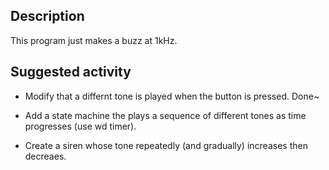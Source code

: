 ## Description
This program just makes a buzz at 1kHz.

## Suggested activity

* Modify that a differnt tone is played when the button is pressed. Done~

* Add a state machine the plays a sequence of different tones as time progresses (use wd timer).

* Create a siren whose tone repeatedly (and gradually) increases then decreaes.

